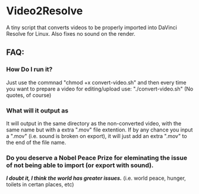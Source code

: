 # Video2Resolve
A tiny script that converts videos to be properly imported into DaVinci Resolve for Linux. Also fixes no sound on the render.

## FAQ:

### How Do I run it?
Just use the commnad "chmod +x convert-video.sh" and then every time you want to prepare a video for editing/upload use: "./convert-video.sh" (No quotes, of course)

### What will it output as
It will output in the same directory as the non-converted video, with the same name but with a extra ".mov" file extention. If by any chance you input a ".mov" (i.e. sound is broken on export), it will just add an extra ".mov" to the end of the file name.

### Do you deserve a Nobel Peace Prize for eleminating the issue of not being able to import (or export with sound).
***I doubt it, I think the world has greater issues.*** (i.e. world peace, hunger, toilets in certan places, etc)
